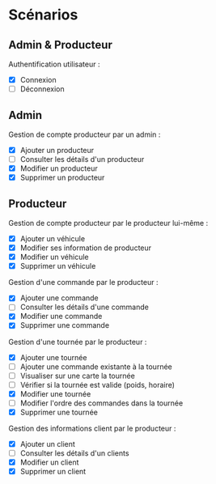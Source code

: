 # Scénarios

## Admin & Producteur

Authentification utilisateur :

- [x] Connexion
- [ ] Déconnexion

## Admin

Gestion de compte producteur par un admin :

- [x] Ajouter un producteur
- [ ] Consulter les détails d'un producteur
- [x] Modifier un producteur
- [x] Supprimer un producteur

## Producteur

Gestion de compte producteur par le producteur lui-même :

- [x] Ajouter un véhicule
- [x] Modifier ses information de producteur
- [x] Modifier un véhicule
- [x] Supprimer un véhicule

Gestion d'une commande par le producteur :

- [x] Ajouter une commande
- [ ] Consulter les détails d'une commande
- [x] Modifier une commande
- [x] Supprimer une commande

Gestion d'une tournée par le producteur :

- [x] Ajouter une tournée
- [ ] Ajouter une commande existante à la tournée
- [ ] Visualiser sur une carte la tournée
- [ ] Vérifier si la tournée est valide (poids, horaire)
- [x] Modifier une tournée
- [ ] Modifier l'ordre des commandes dans la tournée
- [x] Supprimer une tournée

Gestion des informations client par le producteur :

- [x] Ajouter un client
- [ ] Consulter les détails d'un clients
- [x] Modifier un client
- [x] Supprimer un client
